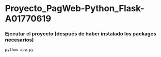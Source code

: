 # Proyecto_PagWeb-Python_Flask-A01770619

### Ejecutar el proyecto (después de haber instalado los packages necesarios)

```
python app.py
```
